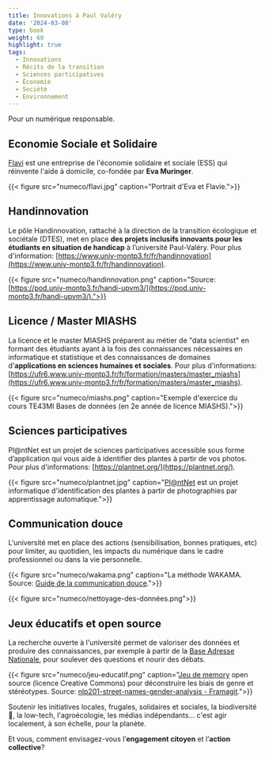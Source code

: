 ```yaml
---
title: Innovations à Paul Valéry
date: '2024-03-08'
type: book
weight: 60
highlight: true
tags:
  - Innovations
  - Récits de la transition
  - Sciences participatives
  - Économie
  - Société
  - Environnement
---
```


Pour un numérique responsable.

<!--more-->

## Economie Sociale et Solidaire

[Flavi](https://flavi.fr/) est une entreprise de l'économie solidaire et sociale (ESS) qui réinvente l'aide à domicile, co-fondée par <b>Eva Muringer</b>.

{{< figure src="numeco/flavi.jpg" caption="Portrait d'Eva et Flavie.">}} 

## Handinnovation

Le pôle Handinnovation, rattaché à la direction de la transition écologique et sociétale (DTES), met en place <b>des projets inclusifs innovants pour les étudiants en situation de handicap</b> à l’université Paul-Valéry. Pour plus d'information: [https://www.univ-montp3.fr/fr/handinnovation](https://www.univ-montp3.fr/fr/handinnovation).

{{< figure src="numeco/handinnovation.png" caption="Source: [https://pod.univ-montp3.fr/handi-upvm3/](https://pod.univ-montp3.fr/handi-upvm3/).">}} 

## Licence / Master MIASHS

La licence et le master MIASHS préparent au métier de "data scientist" en formant des étudiants ayant à la fois des connaissances nécessaires en informatique et statistique et des connaissances de domaines d'<b>applications en sciences humaines et sociales</b>. Pour plus d'informations: [https://ufr6.www.univ-montp3.fr/fr/formation/masters/master_miashs](https://ufr6.www.univ-montp3.fr/fr/formation/masters/master_miashs).

{{< figure src="numeco/miashs.png" caption="Exemple d'exercice du cours TE43MI Bases de données (en 2e année de licence MIASHS).">}} 

## Sciences participatives

Pl@ntNet est un projet de sciences participatives accessible sous forme d’application qui vous aide à identifier des plantes à partir de vos photos. Pour plus d'informations: [https://plantnet.org/](https://plantnet.org/).

{{< figure src="numeco/plantnet.jpg" caption="[Pl@ntNet](https://identify.plantnet.org/fr) est un projet informatique d'identification des plantes à partir de photographies par apprentissage automatique.">}} 

## Communication douce

L'université met en place des actions (sensibilisation, bonnes pratiques, etc) pour limiter, au quotidien, les impacts du numérique dans le cadre professionnel ou dans la vie personnelle.

{{< figure src="numeco/wakama.png" caption="La méthode WAKAMA. Source: [Guide de la communication douce](https://www.univ-montp3.fr/sites/default/files/guide_de_la_communication_douce_2023_0.pdf).">}} 

{{< figure src="numeco/nettoyage-des-données.png">}} 

## Jeux éducatifs et open source

La recherche ouverte à l'université permet de valoriser des données et produire des connaissances, par exemple à partir de la [Base Adresse Nationale](https://adresse.data.gouv.fr/donnees-nationales), pour soulever des questions et nourir des débats.

{{< figure src="numeco/jeu-educatif.png" caption="[Jeu de memory](https://www.mtpcours.fr/u/Jeux-Memory-Montpellier-qui-est-ce.pdf) open source (licence Creative Commons) pour déconstruire les biais de genre et stéréotypes. Source: [nlp201-street-names-gender-analysis - Framagit](https://framagit.org/MichelDeudon/nlp201-street-names-gender-analysis).">}} 

Soutenir les initiatives locales, frugales, solidaires et sociales, la biodiversité 🌸, la low-tech, l'agroécologie, les médias indépendants... c'est agir localement, à son échelle, pour la planète.

Et vous, comment envisagez-vous l’<b>engagement citoyen</b> et l’<b>action collective</b>?